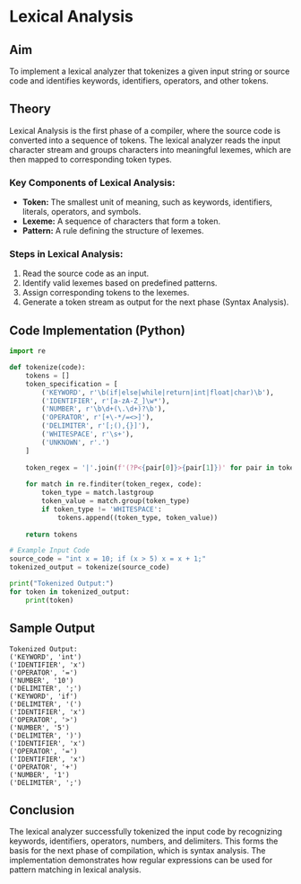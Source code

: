 # Lexical Analysis

## Aim
To implement a lexical analyzer that tokenizes a given input string or source code and identifies keywords, identifiers, operators, and other tokens.

## Theory
Lexical Analysis is the first phase of a compiler, where the source code is converted into a sequence of tokens. The lexical analyzer reads the input character stream and groups characters into meaningful lexemes, which are then mapped to corresponding token types.

### Key Components of Lexical Analysis:
- **Token:** The smallest unit of meaning, such as keywords, identifiers, literals, operators, and symbols.
- **Lexeme:** A sequence of characters that form a token.
- **Pattern:** A rule defining the structure of lexemes.

### Steps in Lexical Analysis:
1. Read the source code as an input.
2. Identify valid lexemes based on predefined patterns.
3. Assign corresponding tokens to the lexemes.
4. Generate a token stream as output for the next phase (Syntax Analysis).

## Code Implementation (Python)
```python
import re

def tokenize(code):
    tokens = []
    token_specification = [
        ('KEYWORD', r'\b(if|else|while|return|int|float|char)\b'),
        ('IDENTIFIER', r'[a-zA-Z_]\w*'),
        ('NUMBER', r'\b\d+(\.\d+)?\b'),
        ('OPERATOR', r'[+\-*/=<>]'),
        ('DELIMITER', r'[;(),{}]'),
        ('WHITESPACE', r'\s+'),
        ('UNKNOWN', r'.')
    ]
    
    token_regex = '|'.join(f'(?P<{pair[0]}>{pair[1]})' for pair in token_specification)
    
    for match in re.finditer(token_regex, code):
        token_type = match.lastgroup
        token_value = match.group(token_type)
        if token_type != 'WHITESPACE':
            tokens.append((token_type, token_value))
    
    return tokens

# Example Input Code
source_code = "int x = 10; if (x > 5) x = x + 1;"
tokenized_output = tokenize(source_code)

print("Tokenized Output:")
for token in tokenized_output:
    print(token)
```

## Sample Output
```
Tokenized Output:
('KEYWORD', 'int')
('IDENTIFIER', 'x')
('OPERATOR', '=')
('NUMBER', '10')
('DELIMITER', ';')
('KEYWORD', 'if')
('DELIMITER', '(')
('IDENTIFIER', 'x')
('OPERATOR', '>')
('NUMBER', '5')
('DELIMITER', ')')
('IDENTIFIER', 'x')
('OPERATOR', '=')
('IDENTIFIER', 'x')
('OPERATOR', '+')
('NUMBER', '1')
('DELIMITER', ';')
```

## Conclusion
The lexical analyzer successfully tokenized the input code by recognizing keywords, identifiers, operators, numbers, and delimiters. This forms the basis for the next phase of compilation, which is syntax analysis. The implementation demonstrates how regular expressions can be used for pattern matching in lexical analysis.


